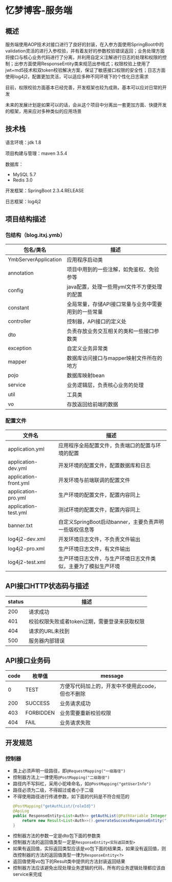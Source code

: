 # 忆梦博客-服务端

## 概述

服务端使用AOP技术对接口进行了良好的封装，在入参方面使用SpringBoot中的validation灵活的进行入参校验，并有着友好的参数校验错误返回；业务处理方面将接口与核心业务代码进行了分离，并利用自定义注解进行日志的处理和权限的控制；出参方面使用ResponseEntity类来规范出参格式；权限校验上使用了jwt+md5技术和双token校验解决方案，保证了敏感接口权限的安全性；日志方面使用log4j2，配置更加灵活，可以适应多种不同环境下的个性化日志需求

目前，权限校验方面基本已经完善，开发框架也较为成熟，基本可以应对日常的开发

未来的发展计划是如果可以的话，会从这个项目中分离出一套更加方面、快捷开发的框架，用来应对多种类似的应用场景

## 技术栈

语言环境：jdk 1.8

项目构建与管理：maven 3.5.4

数据库：

- MySQL 5.7
- Redis 3.0

开发框架：SpringBoot 2.3.4.RELEASE

日志框架：log4j2

## 项目结构描述

### 包结构（blog.itxj.ymb）

| 包名/类名            | 描述                                                |
| -------------------- | --------------------------------------------------- |
| YmbServerApplication | 应用程序启动类                                      |
| annotation           | 项目中用到的一些注解，如免鉴权、免验参等            |
| config               | java配置，处理一些用yml文件不方便处理的配置         |
| constant             | 全局常量，存储API接口常量与业务中需要用到的一些常量 |
| controller           | 控制器，API接口的定义处                             |
| dto                  | 负责存放业务交互相关的类和一些接口参数类            |
| exception            | 自定义业务异常类                                    |
| mapper               | 数据库访问接口与mapper映射文件所在的地方            |
| pojo                 | 数据库映射bean                                      |
| service              | 业务逻辑层，负责核心业务的处理                      |
| util                 | 工具类                                              |
| vo                   | 存放返回给前端的数据                                |

### 配置文件

| 文件名                | 描述                                                         |
| --------------------- | ------------------------------------------------------------ |
| application.yml       | 应用程序全局配置文件，负责端口的配置与环境的配置             |
| application-dev.yml   | 开发环境的配置文件，配置数据库和日志                         |
| application-front.yml | 开发环境与前端联调的配置文件                                 |
| application-pro.yml   | 生产环境的配置文件，配置内容同上                             |
| application-test.yml  | 测试环境的配置文件，配置内容同上                             |
| banner.txt            | 自定义SpringBoot启动banner，主要负责声明一些版权信息等       |
| log4j2-dev.xml        | 开发环境日志文件，不负责文件输出                             |
| log4j2-pro.xml        | 生产环境日志文件，有文件输出                                 |
| log4j2-test.xml       | 生产环境日志文件，与生产环境日志文件类似，主要为了模拟生产环境 |

## API接口HTTP状态码与描述

| status | 描述          |
| ---- | ---------------- |
| 200  | 请求成功         |
| 401 | 校验权限失败或者token过期，需要登录来获取权限 |
| 404 | 请求的URL未找到 |
| 500  | 服务器内部错误   |

## API接口业务码

| code | 枚举值    | message                                          |
| ---- | --------- | ------------------------------------------------ |
| 0    | TEST      | 方便写代码加上的，开发中不使用此code，但也不删除 |
| 200  | SUCCESS   | 业务请求成功                                     |
| 403  | FORBIDDEN | 业务需要重新校验权限                             |
| 404  | FAIL      | 业务请求失败

## 开发规范

### 控制器
- 类上必须声明一级路径，即`@RequestMapping("一级路径")`
- 控制器方法上一律使用`@PostMapping("二级路径")`
- 路径内不写斜杠，采用小驼峰命名，如`@PostMapping("getUserInfo")`
- 路径必须为二级，不得超过或者小于二级
- 不得使用路径进行传递参数，如下面的代码是不符合规范的
    ```java
    @PostMapping("getAuthList/{roleId}")
    @ApiLog
    public ResponseEntity<List<Auth>> getAuthList(@PathVariable Integer roleId) {
        return new Result<List<Auth>>().generateSuccessResponseEntity("权限列表查询成功", authService.getAuthList(roleId));
    }
    ```
- 控制器方法的参数一定是dto包下面的参数类
- 控制器方法的返回值类型一定是`ResponseEntity<实际返回类型>`
- 如果有返回值，实际返回类型应该是vo包下面的结果类，如果没有返回值，则改控制器的方法的返回值类型一律为`ResponseEntity<?>`
- 返回值使用vo包下的Result类中提供的方法封装返回结果
- 控制器方法应该避免出现处理业务逻辑的代码，所有的业务逻辑处理都应该由service来完成
